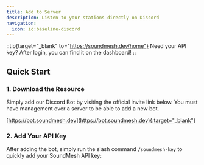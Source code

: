 ```yaml
---
title: Add to Server
description: Listen to your stations directly on Discord
navigation:
  icon: ic:baseline-discord
---
```


::tip{target="_blank" to="https://soundmesh.dev/home"}
Need your API key? After login, you can find it on the dashboard!
::

## Quick Start

### 1. Download the Resource

Simply add our Discord Bot by visiting the official invite link below. You must have management over a server to be able to add a new bot.

[https://bot.soundmesh.dev](https://bot.soundmesh.dev){:target="_blank"}

### 2. Add Your API Key

After adding the bot, simply run the slash command `/soundmesh-key` to quickly add your SoundMesh API key:

